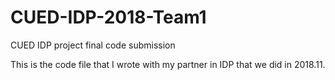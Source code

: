 # CUED-IDP-2018-Team1
CUED IDP project final code submission

This is the code file that I wrote with my partner in IDP that we did in 2018.11. 
